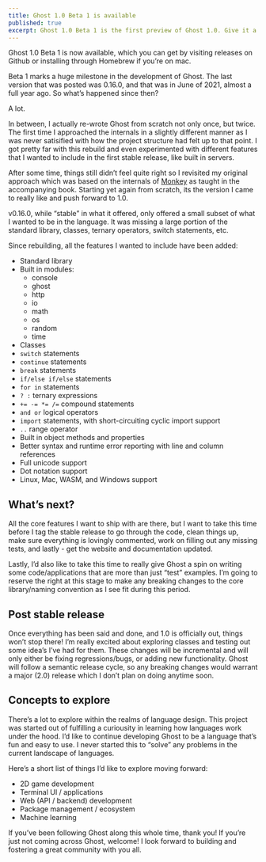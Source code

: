 ```yaml
---
title: Ghost 1.0 Beta 1 is available
published: true
excerpt: Ghost 1.0 Beta 1 is the first preview of Ghost 1.0. Give it a spin and let me know what you think!
---
```


Ghost 1.0 Beta 1 is now available, which you can get by visiting releases on Github or installing through Homebrew if you’re on mac.

Beta 1 marks a huge milestone in the development of Ghost. The last version that was posted was 0.16.0, and that was in June of 2021, almost a full year ago. So what’s happened since then?

A lot.

In between, I actually re-wrote Ghost from scratch not only once, but twice. The first time I approached the internals in a slightly different manner as I was never satisified with how the project structure had felt up to that point. I got pretty far with this rebuild and even experimented with different features that I wanted to include in the first stable release, like built in servers.

After some time, things still didn’t feel quite right so I revisited my original approach which was based on the internals of [Monkey](https://monkeylang.org/) as taught in the accompanying book. Starting yet again from scratch, its the version I came to really like and push forward to 1.0.

v0.16.0, while “stable” in what it offered, only offered a small subset of what I wanted to be in the language. It was missing a large portion of the standard library, classes, ternary operators, switch statements, etc.

Since rebuilding, all the features I wanted to include have been added:

- Standard library
- Built in modules:
  - console
  - ghost
  - http
  - io
  - math
  - os
  - random
  - time
- Classes
- `switch` statements
- `continue` statements
- `break` statements
- `if/else if/else` statements
- `for in` statements
- `? :` ternary expressions
- `+= -= *= /=` compound statements
- `and or` logical operators
- `import` statements, with short-circuiting cyclic import support
- `..` range operator
- Built in object methods and properties
- Better syntax and runtime error reporting with line and column references
- Full unicode support
- Dot notation support
- Linux, Mac, WASM, and Windows support

## What’s next?

All the core features I want to ship with are there, but I want to take this time before I tag the stable release to go through the code, clean things up, make sure everything is lovingly commented, work on filling out any missing tests, and lastly - get the website and documentation updated.

Lastly, I’d also like to take this time to really give Ghost a spin on writing some code/applications that are more than just “test” examples. I’m going to reserve the right at this stage to make any breaking changes to the core library/naming convention as I see fit during this period.

## Post stable release

Once everything has been said and done, and 1.0 is officially out, things won’t stop there! I’m really excited about exploring classes and testing out some idea’s I’ve had for them. These changes will be incremental and will only either be fixing regressions/bugs, or adding new functionality. Ghost will follow a semantic release cycle, so any breaking changes would warrant a major (2.0) release which I don’t plan on doing anytime soon.

## Concepts to explore

There’s a lot to explore within the realms of language design. This project was started out of fulfilling a curiousity in learning how languages work under the hood. I’d like to continue developing Ghost to be a language that’s fun and easy to use. I never started this to “solve” any problems in the current landscape of languages.

Here’s a short list of things I’d like to explore moving forward:

- 2D game development
- Terminal UI / applications
- Web (API / backend) development
- Package management / ecosystem
- Machine learning

If you’ve been following Ghost along this whole time, thank you! If you’re just not coming across Ghost, welcome! I look forward to building and fostering a great community with you all.
